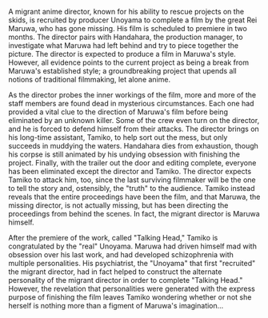 <!-- Talking Head (1992) -->

A migrant anime director, known for his ability to rescue projects on the skids, is recruited by producer Unoyama to complete a film by the great Rei Maruwa, who has gone missing. His film is scheduled to premiere in two months. The director pairs with Handahara, the production manager, to investigate what Maruwa had left behind and try to piece together the picture. The director is expected to produce a film in Maruwa's style. However, all evidence points to the current project as being a break from Maruwa's established style; a groundbreaking project that upends all notions of traditional filmmaking, let alone anime.

As the director probes the inner workings of the film, more and more of the staff members are found dead in mysterious circumstances. Each one had provided a vital clue to the direction of Maruwa's film before being eliminated by an unknown killer. Some of the crew even turn on the director, and he is forced to defend himself from their attacks. The director brings on his long-time assistant, Tamiko, to help sort out the mess, but only succeeds in muddying the waters. Handahara dies from exhaustion, though his corpse is still animated by his undying obsession with finishing the project. Finally, with the trailer out the door and editing complete, everyone has been eliminated except the director and Tamiko. The director expects Tamiko to attack him, too, since the last surviving filmmaker will be the one to tell the story and, ostensibly, the "truth" to the audience. Tamiko instead reveals that the entire proceedings have been the film, and that Maruwa, the missing director, is not actually missing, but has been directing the proceedings from behind the scenes. In fact, the migrant director is Maruwa himself.

After the premiere of the work, called "Talking Head," Tamiko is congratulated by the "real" Unoyama. Maruwa had driven himself mad with obsession over his last work, and had developed schizophrenia with multiple personalities. His psychiatrist, the "Unoyama" that first "recruited" the migrant director, had in fact helped to construct the alternate personality of the migrant director in order to complete "Talking Head." However, the revelation that personalities were generated with the express purpose of finishing the film leaves Tamiko wondering whether or not she herself is nothing more than a figment of Maruwa's imagination...